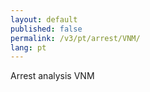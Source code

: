 ```yaml
---
layout: default
published: false
permalink: /v3/pt/arrest/VNM/
lang: pt
---
```


Arrest analysis VNM
